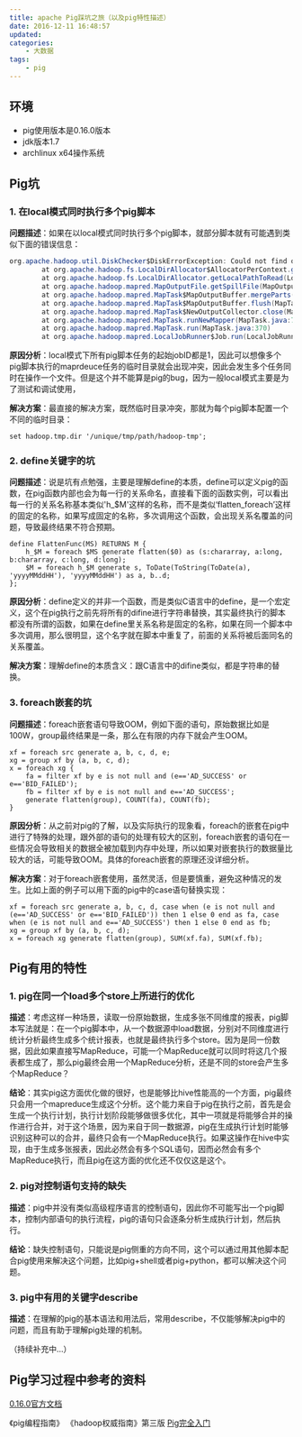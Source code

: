 ```yaml
---
title: apache Pig踩坑之旅（以及pig特性描述）
date: 2016-12-11 16:48:57
updated:
categories:
	- 大数据
tags:
	- pig
---
```


## 环境

* pig使用版本是0.16.0版本
* jdk版本1.7
* archlinux x64操作系统

## Pig坑

### 1. 在local模式同时执行多个pig脚本

**问题描述**：如果在以local模式同时执行多个pig脚本，就部分脚本就有可能遇到类似下面的错误信息：

``` java
org.apache.hadoop.util.DiskChecker$DiskErrorException: Could not find output/spill0.out in any of the configured local directories
        at org.apache.hadoop.fs.LocalDirAllocator$AllocatorPerContext.getLocalPathToRead(LocalDirAllocator.java:429)
        at org.apache.hadoop.fs.LocalDirAllocator.getLocalPathToRead(LocalDirAllocator.java:160)
        at org.apache.hadoop.mapred.MapOutputFile.getSpillFile(MapOutputFile.java:107)
        at org.apache.hadoop.mapred.MapTask$MapOutputBuffer.mergeParts(MapTask.java:1614)
        at org.apache.hadoop.mapred.MapTask$MapOutputBuffer.flush(MapTask.java:1323)
        at org.apache.hadoop.mapred.MapTask$NewOutputCollector.close(MapTask.java:699)
        at org.apache.hadoop.mapred.MapTask.runNewMapper(MapTask.java:766)
        at org.apache.hadoop.mapred.MapTask.run(MapTask.java:370)
        at org.apache.hadoop.mapred.LocalJobRunner$Job.run(LocalJobRunner.java:212)
```

**原因分析**：local模式下所有pig脚本任务的起始jobID都是1，因此可以想像多个pig脚本执行的maprdeuce任务的临时目录就会出现冲突，因此会发生多个任务同时在操作一个文件。但是这个并不能算是pig的bug，因为一般local模式主要是为了测试和调试使用，

**解决方案**：最直接的解决方案，既然临时目录冲突，那就为每个pig脚本配置一个不同的临时目录：

``` pig
set hadoop.tmp.dir '/unique/tmp/path/hadoop-tmp';
```

### 2. define关键字的坑

**问题描述**：说是坑有点勉强，主要是理解define的本质，define可以定义pig的函数，在pig函数内部也会为每一行的关系命名，直接看下面的函数实例，可以看出每一行的关系名称基本类似'h_$M'这样的名称，而不是类似‘flatten_foreach’这样的固定的名称，如果写成固定的名称，多次调用这个函数，会出现关系名覆盖的问题，导致最终结果不符合预期。

``` pig
define FlattenFunc(MS) RETURNS M {
    h_$M = foreach $MS generate flatten($0) as (s:chararray, a:long, b:chararray, c:long, d:long);
    $M = foreach h_$M generate s, ToDate(ToString(ToDate(a), 'yyyyMMddHH'), 'yyyyMMddHH') as a, b..d;
};
```

**原因分析**：define定义的并非一个函数，而是类似C语言中的define，是一个宏定义，这个在pig执行之前先将所有的difine进行字符串替换，其实最终执行的脚本都没有所谓的函数，如果在define里关系名称是固定的名称，如果在同一个脚本中多次调用，那么很明显，这个名字就在脚本中重复了，前面的关系将被后面同名的关系覆盖。

**解决方案**：理解define的本质含义：跟C语言中的difine类似，都是字符串的替换。

### 3. foreach嵌套的坑

**问题描述**：foreach嵌套语句导致OOM，例如下面的语句，原始数据比如是100W，group最终结果是一条，那么在有限的内存下就会产生OOM。

``` pig
xf = foreach src generate a, b, c, d, e;
xg = group xf by (a, b, c, d);
x = foreach xg {
	fa = filter xf by e is not null and (e=='AD_SUCCESS' or e=='BID_FAILED');
	fb = filter xf by e is not null and e=='AD_SUCCESS';
	generate flatten(group), COUNT(fa), COUNT(fb);
}
```

**原因分析**：从之前对pig的了解，以及实际执行的现象看，foreach的嵌套在pig中进行了特殊的处理，跟外部的语句的处理有较大的区别，foreach嵌套的语句在一些情况会导致相关的数据全被加载到内存中处理，所以如果对嵌套执行的数据量比较大的话，可能导致OOM。具体的foreach嵌套的原理还没详细分析。

**解决方案**：对于foreach嵌套使用，虽然灵活，但是要慎重，避免这种情况的发生。比如上面的例子可以用下面的pig中的case语句替换实现：

``` pig
xf = foreach src generate a, b, c, d, case when (e is not null and (e=='AD_SUCCESS' or e=='BID_FAILED')) then 1 else 0 end as fa, case when (e is not null and e=='AD_SUCCESS') then 1 else 0 end as fb;
xg = group xf by (a, b, c, d);
x = foreach xg generate flatten(group), SUM(xf.fa), SUM(xf.fb);
```

## Pig有用的特性

### 1. pig在同一个load多个store上所进行的优化

**描述**：考虑这样一种场景，读取一份原始数据，生成多张不同维度的报表，pig脚本写法就是：在一个pig脚本中，从一个数据源中load数据，分别对不同维度进行统计分析最终生成多个统计报表，也就是最终执行多个store。因为是同一份数据，因此如果直接写MapReduce，可能一个MapReduce就可以同时将这几个报表都生成了，那么pig最终会用一个MapReduce分析，还是不同的store会产生多个MapReduce？

**结论**：其实pig这方面优化做的很好，也是能够比hive性能高的一个方面，pig最终只会用一个mapreduce生成这个分析。这个能力来自于pig在执行之前，首先是会生成一个执行计划，执行计划阶段能够做很多优化，其中一项就是将能够合并的操作进行合并，对于这个场景，因为来自于同一数据源，pig在生成执行计划时能够识别这种可以的合并，最终只会有一个MapReduce执行。如果这操作在hive中实现，由于生成多张报表，因此必然会有多个SQL语句，因而必然会有多个MapReduce执行，而且pig在这方面的优化还不仅仅这是这个。

### 2. pig对控制语句支持的缺失

**描述**：pig中并没有类似高级程序语言的控制语句，因此你不可能写出一个pig脚本，控制内部语句的执行流程，pig的语句只会逐条分析生成执行计划，然后执行。

**结论**：缺失控制语句，只能说是pig侧重的方向不同，这个可以通过用其他脚本配合pig使用来解决这个问题，比如pig+shell或者pig+python，都可以解决这个问题。

### 3. pig中有用的关键字describe

**描述**：在理解的pig的基本语法和用法后，常用describe，不仅能够解决pig中的问题，而且有助于理解pig处理的机制。

（持续补充中...）


## Pig学习过程中参考的资料

[0.16.0官方文档](http://pig.apache.org/docs/r0.16.0/index.html)

《pig编程指南》
《hadoop权威指南》第三版
[Pig完全入门](https://www.zybuluo.com/BrandonLin/note/449340)
